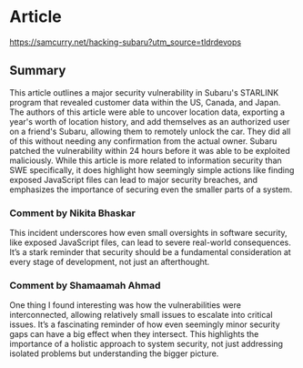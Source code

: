 # Article
https://samcurry.net/hacking-subaru?utm_source=tldrdevops
## Summary
This article outlines a major security vulnerability in Subaru's STARLINK program that revealed customer data within the US, Canada, and Japan. The authors of this article were able to uncover location data, exporting a year's worth of location history, and add themselves as an authorized user on a friend's Subaru, allowing them to remotely unlock the car. They did all of this without needing any confirmation from the actual owner. Subaru patched the vulnerability within 24 hours before it was able to be exploited maliciously. 
While this article is more related to information security than SWE specifically, it does highlight how seemingly simple actions like finding exposed JavaScript files can lead to major security breaches, and emphasizes the importance of securing even the smaller parts of a system.   

### Comment by Nikita Bhaskar
This incident underscores how even small oversights in software security, like exposed JavaScript files, can lead to severe real-world consequences. It’s a stark reminder that security should be a fundamental consideration at every stage of development, not just an afterthought.

### Comment by Shamaamah Ahmad
One thing I found interesting was how the vulnerabilities were interconnected, allowing relatively small issues to escalate into critical issues. It’s a fascinating reminder of how even seemingly minor security gaps can have a big effect when they intersect. This highlights the importance of a holistic approach to system security, not just addressing isolated problems but understanding the bigger picture.
